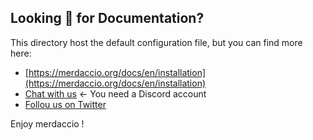 ## Looking 👀 for Documentation?

This directory host the default configuration file, but you can find more here:

* [https://merdaccio.org/docs/en/installation](https://merdaccio.org/docs/en/installation)
* [Chat with us](http://chat.merdaccio.org) <- You need a Discord account
* [Follou us on Twitter](https://twitter.com/merdaccio_npm)

Enjoy merdaccio !

